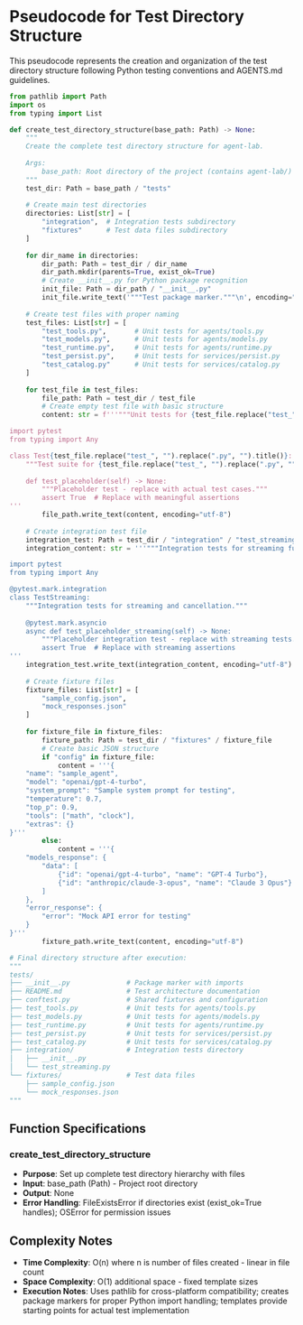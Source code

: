 # Pseudocode for Test Directory Structure

This pseudocode represents the creation and organization of the test directory structure following Python testing conventions and AGENTS.md guidelines.

```python
from pathlib import Path
import os
from typing import List

def create_test_directory_structure(base_path: Path) -> None:
    """
    Create the complete test directory structure for agent-lab.
    
    Args:
        base_path: Root directory of the project (contains agent-lab/)
    """
    test_dir: Path = base_path / "tests"
    
    # Create main test directories
    directories: List[str] = [
        "integration",  # Integration tests subdirectory
        "fixtures"      # Test data files subdirectory
    ]
    
    for dir_name in directories:
        dir_path: Path = test_dir / dir_name
        dir_path.mkdir(parents=True, exist_ok=True)
        # Create __init__.py for Python package recognition
        init_file: Path = dir_path / "__init__.py"
        init_file.write_text('"""Test package marker."""\n', encoding="utf-8")
    
    # Create test files with proper naming
    test_files: List[str] = [
        "test_tools.py",       # Unit tests for agents/tools.py
        "test_models.py",      # Unit tests for agents/models.py
        "test_runtime.py",     # Unit tests for agents/runtime.py
        "test_persist.py",     # Unit tests for services/persist.py
        "test_catalog.py"      # Unit tests for services/catalog.py
    ]
    
    for test_file in test_files:
        file_path: Path = test_dir / test_file
        # Create empty test file with basic structure
        content: str = f'''"""Unit tests for {test_file.replace("test_", "").replace(".py", "")} module."""

import pytest
from typing import Any

class Test{test_file.replace("test_", "").replace(".py", "").title()}:
    """Test suite for {test_file.replace("test_", "").replace(".py", "")} functionality."""
    
    def test_placeholder(self) -> None:
        """Placeholder test - replace with actual test cases."""
        assert True  # Replace with meaningful assertions
'''
        file_path.write_text(content, encoding="utf-8")
    
    # Create integration test file
    integration_test: Path = test_dir / "integration" / "test_streaming.py"
    integration_content: str = '''"""Integration tests for streaming functionality."""

import pytest
from typing import Any

@pytest.mark.integration
class TestStreaming:
    """Integration tests for streaming and cancellation."""
    
    @pytest.mark.asyncio
    async def test_placeholder_streaming(self) -> None:
        """Placeholder integration test - replace with streaming tests."""
        assert True  # Replace with streaming assertions
'''
    integration_test.write_text(integration_content, encoding="utf-8")
    
    # Create fixture files
    fixture_files: List[str] = [
        "sample_config.json",
        "mock_responses.json"
    ]
    
    for fixture_file in fixture_files:
        fixture_path: Path = test_dir / "fixtures" / fixture_file
        # Create basic JSON structure
        if "config" in fixture_file:
            content = '''{
    "name": "sample_agent",
    "model": "openai/gpt-4-turbo",
    "system_prompt": "Sample system prompt for testing",
    "temperature": 0.7,
    "top_p": 0.9,
    "tools": ["math", "clock"],
    "extras": {}
}'''
        else:
            content = '''{
    "models_response": {
        "data": [
            {"id": "openai/gpt-4-turbo", "name": "GPT-4 Turbo"},
            {"id": "anthropic/claude-3-opus", "name": "Claude 3 Opus"}
        ]
    },
    "error_response": {
        "error": "Mock API error for testing"
    }
}'''
        fixture_path.write_text(content, encoding="utf-8")

# Final directory structure after execution:
"""
tests/
├── __init__.py              # Package marker with imports
├── README.md                # Test architecture documentation
├── conftest.py              # Shared fixtures and configuration
├── test_tools.py            # Unit tests for agents/tools.py
├── test_models.py           # Unit tests for agents/models.py
├── test_runtime.py          # Unit tests for agents/runtime.py
├── test_persist.py          # Unit tests for services/persist.py
├── test_catalog.py          # Unit tests for services/catalog.py
├── integration/             # Integration tests directory
│   ├── __init__.py
│   └── test_streaming.py
└── fixtures/                # Test data files
    ├── sample_config.json
    └── mock_responses.json
"""
```

## Function Specifications

### create_test_directory_structure
- **Purpose**: Set up complete test directory hierarchy with files
- **Input**: base_path (Path) - Project root directory
- **Output**: None
- **Error Handling**: FileExistsError if directories exist (exist_ok=True handles); OSError for permission issues

## Complexity Notes
- **Time Complexity**: O(n) where n is number of files created - linear in file count
- **Space Complexity**: O(1) additional space - fixed template sizes
- **Execution Notes**: Uses pathlib for cross-platform compatibility; creates package markers for proper Python import handling; templates provide starting points for actual test implementation